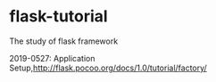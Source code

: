 # flask-tutorial
The study of flask framework

2019-0527: Application Setup,<http://flask.pocoo.org/docs/1.0/tutorial/factory/>